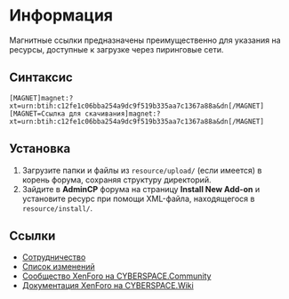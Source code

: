# Информация

Магнитные ссылки предназначены преимущественно для указания на ресурсы, доступные к загрузке через пиринговые сети.

## Синтаксис

```
[MAGNET]magnet:?xt=urn:btih:c12fe1c06bba254a9dc9f519b335aa7c1367a88a&dn[/MAGNET]
[MAGNET=Ссылка для скачивания]magnet:?xt=urn:btih:c12fe1c06bba254a9dc9f519b335aa7c1367a88a&dn[/MAGNET]
```

## Установка

1. Загрузите папки и файлы из `resource/upload/` (если имеется) в корень форума, сохраняя структуру директорий.
2. Зайдите в **AdminCP** форума на страницу **Install New Add-on** и установите ресурс при помощи XML-файла, находящегося в `resource/install/`.

## Ссылки

- [Сотрудничество](CONTRIBUTING.md)
- [Список изменений](CHANGELOG.md)
- [Сообщество XenForo на CYBERSPACE.Community](//cyberspace.community/forums/30/)
- [Документация XenForo на CYBERSPACE.Wiki](//xenforo.cyberspace.wiki/)
